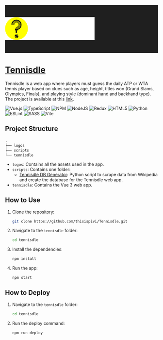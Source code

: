 <div align="center">
   <div style="display: flex; padding-block: 40px; margin-bottom: 20px; background-color: #1f1f1f">
      <picture>
         <source media="(prefers-color-scheme: dark)" srcset="./logos/logo_dark.png">
         <source media="(prefers-color-scheme: light)" srcset="./logos/logo_light.png">
         <img alt="logo" src="./logos/logo_dark.png" height="75">
      </picture>
   </div>
</div>

# [Tennisdle](https://tennisdle.pivi.dev/)

Tennisdle is a web app where players must guess the daily ATP or WTA tennis player based on clues such as age, height, titles won (Grand Slams, Olympics, Finals), and playing style (dominant hand and backhand type). The project is available at this [link](https://tennisdle.pivi.dev/).

![Vue.js](https://img.shields.io/badge/vuejs-%2335495e.svg?style=for-the-badge&logo=vuedotjs&logoColor=%234FC08D) ![TypeScript](https://img.shields.io/badge/typescript-%23007ACC.svg?style=for-the-badge&logo=typescript&logoColor=white) ![NPM](https://img.shields.io/badge/NPM-%23CB3837.svg?style=for-the-badge&logo=npm&logoColor=white) ![NodeJS](https://img.shields.io/badge/node.js-6DA55F?style=for-the-badge&logo=node.js&logoColor=white) ![Redux](https://img.shields.io/badge/redux-%23593d88.svg?style=for-the-badge&logo=redux&logoColor=white) ![HTML5](https://img.shields.io/badge/html5-%23E34F26.svg?style=for-the-badge&logo=html5&logoColor=white) ![Python](https://img.shields.io/badge/python-3670A0?style=for-the-badge&logo=python&logoColor=ffdd54) ![ESLint](https://img.shields.io/badge/ESLint-4B3263?style=for-the-badge&logo=eslint&logoColor=white) ![SASS](https://img.shields.io/badge/SASS-hotpink.svg?style=for-the-badge&logo=SASS&logoColor=white) ![Vite](https://img.shields.io/badge/vite-%23646CFF.svg?style=for-the-badge&logo=vite&logoColor=white)

## Project Structure

```text
.
├── logos
├── scripts
└── tennisdle
```

- `logos`: Contains all the assets used in the app.
- `scripts`: Contains one folder:
  - [Tennisdle DB Generator](./scripts/tennisdle-db-generator/README.md): Python script to scrape data from Wikipedia and create the database for the Tennisdle web app.
- `tennisdle`: Contains the Vue 3 web app.

## How to Use

1. Clone the repository:
   ```bash
   git clone https://github.com/thisispivi/Tennisdle.git
   ```
2. Navigate to the `tennisdle` folder:
   ```bash
   cd tennisdle
   ```
3. Install the dependencies:
   ```bash
   npm install
   ```
4. Run the app:
   ```bash
   npm start
   ```

## How to Deploy

1. Navigate to the `tennisdle` folder:
   ```bash
   cd tennisdle
   ```
2. Run the deploy command:
   ```bash
   npm run deploy
   ```
